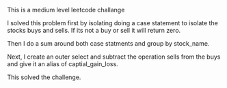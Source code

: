 This is a medium level leetcode challange

I solved this problem first by isolating doing a case statement to isolate the stocks buys and sells. If its not a buy or sell it will return zero.

Then I do a sum around both case statments and group by stock_name.

Next, I create an outer select and subtract the operation sells from the buys and give it an alias of captial_gain_loss.

This solved the challenge.